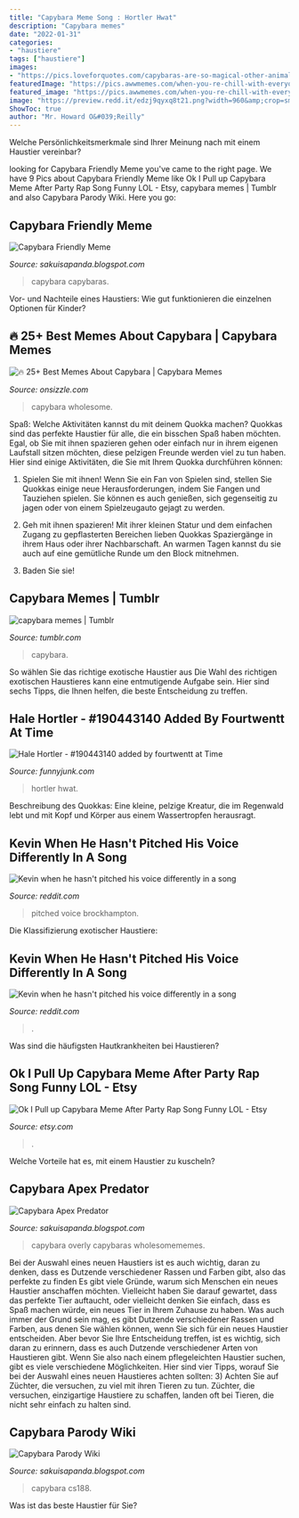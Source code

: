 ```yaml
---
title: "Capybara Meme Song : Hortler Hwat"
description: "Capybara memes"
date: "2022-01-31"
categories:
- "haustiere"
tags: ["haustiere"]
images:
- "https://pics.loveforquotes.com/capybaras-are-so-magical-other-animals-gravitate-towards-them-yo-957658.png"
featuredImage: "https://pics.awwmemes.com/when-you-re-chill-with-everyone-overly-social-capybara-via-41727278.png"
featured_image: "https://pics.awwmemes.com/when-you-re-chill-with-everyone-overly-social-capybara-via-41727278.png"
image: "https://preview.redd.it/edzj9qyxq8t21.png?width=960&amp;crop=smart&amp;auto=webp&amp;s=96e317259f33d5865d5dab4ef38789e7da622e60"
ShowToc: true
author: "Mr. Howard O&#039;Reilly"
---
```



Welche Persönlichkeitsmerkmale sind Ihrer Meinung nach mit einem Haustier vereinbar?

	

		
looking for Capybara Friendly Meme you've came to the right page. We have 9 Pics about Capybara Friendly Meme like Ok I Pull up Capybara Meme After Party Rap Song Funny LOL - Etsy, capybara memes | Tumblr and also Capybara Parody Wiki. Here you go:
		
    
## Capybara Friendly Meme

<img loading=lazy src="https://pics.loveforquotes.com/capybaras-are-so-magical-other-animals-gravitate-towards-them-yo-957658.png" onerror="this.onerror=null;this.src='https://tse1.mm.bing.net/th?id=OIP.YbwlAfI8zkgYemeQLiBkZgHaJr&amp;pid=15.1';" alt="Capybara Friendly Meme">

_Source: sakuisapanda.blogspot.com_

>capybara capybaras. 

	

Vor- und Nachteile eines Haustiers: Wie gut funktionieren die einzelnen Optionen für Kinder?

    
## 🔥 25+ Best Memes About Capybara | Capybara Memes

<img loading=lazy src="https://pics.onsizzle.com/wholesome-capybara-is-back-70266921.png" onerror="this.onerror=null;this.src='https://tse1.mm.bing.net/th?id=OIP.fVmLoY8OYlAHUurf1NsF5AHaIJ&amp;pid=15.1';" alt="🔥 25+ Best Memes About Capybara | Capybara Memes">

_Source: onsizzle.com_

>capybara wholesome. 

	

Spaß: Welche Aktivitäten kannst du mit deinem Quokka machen?
Quokkas sind das perfekte Haustier für alle, die ein bisschen Spaß haben möchten. Egal, ob Sie mit ihnen spazieren gehen oder einfach nur in ihrem eigenen Laufstall sitzen möchten, diese pelzigen Freunde werden viel zu tun haben. Hier sind einige Aktivitäten, die Sie mit Ihrem Quokka durchführen können:
1. Spielen Sie mit ihnen! Wenn Sie ein Fan von Spielen sind, stellen Sie Quokkas einige neue Herausforderungen, indem Sie Fangen und Tauziehen spielen. Sie können es auch genießen, sich gegenseitig zu jagen oder von einem Spielzeugauto gejagt zu werden.

2. Geh mit ihnen spazieren! Mit ihrer kleinen Statur und dem einfachen Zugang zu gepflasterten Bereichen lieben Quokkas Spaziergänge in ihrem Haus oder ihrer Nachbarschaft. An warmen Tagen kannst du sie auch auf eine gemütliche Runde um den Block mitnehmen.

3. Baden Sie sie!

    
## Capybara Memes | Tumblr

<img loading=lazy src="https://78.media.tumblr.com/b933ff4b19ed98c73e27f7f8be9eb936/tumblr_p015e6hTWe1tksoy2o1_500.jpg" onerror="this.onerror=null;this.src='https://tse1.mm.bing.net/th?id=OIP.sGkWsCFGZUSuieNpIOV4dgAAAA&amp;pid=15.1';" alt="capybara memes | Tumblr">

_Source: tumblr.com_

>capybara. 

	

So wählen Sie das richtige exotische Haustier aus
Die Wahl des richtigen exotischen Haustieres kann eine entmutigende Aufgabe sein. Hier sind sechs Tipps, die Ihnen helfen, die beste Entscheidung zu treffen.

    
## Hale Hortler - #190443140 Added By Fourtwentt At Time

<img loading=lazy src="https://static1.fjcdn.com/thumbnails/comments/Hale+hortler+_381c5e0af1ee471d1f07d03768a8992d.gif" onerror="this.onerror=null;this.src='https://tse4.mm.bing.net/th?id=OIP.OBxeCvHuRx0fB9A3aKiZLQHaHJ&amp;pid=15.1';" alt="Hale Hortler - #190443140 added by fourtwentt at Time">

_Source: funnyjunk.com_

>hortler hwat. 

	

Beschreibung des Quokkas: Eine kleine, pelzige Kreatur, die im Regenwald lebt und mit Kopf und Körper aus einem Wassertropfen herausragt.

    
## Kevin When He Hasn&#039;t Pitched His Voice Differently In A Song

<img loading=lazy src="https://preview.redd.it/edzj9qyxq8t21.png?width=960&amp;crop=smart&amp;auto=webp&amp;s=96e317259f33d5865d5dab4ef38789e7da622e60" onerror="this.onerror=null;this.src='https://tse2.mm.bing.net/th?id=OIP.dcGojJNaHwFWFkbxuOLC8AHaEL&amp;pid=15.1';" alt="Kevin when he hasn&#039;t pitched his voice differently in a song">

_Source: reddit.com_

>pitched voice brockhampton. 

	

Die Klassifizierung exotischer Haustiere:

    
## Kevin When He Hasn&#039;t Pitched His Voice Differently In A Song

<img loading=lazy src="https://preview.redd.it/edzj9qyxq8t21.png?auto=webp&amp;s=681c7f44aa7d5b2f56045c36b7e40d834cacd0bc" onerror="this.onerror=null;this.src='https://tse1.mm.bing.net/th?id=OIP.o2j8AGWOjskfiu5JxnFtLAHaEL&amp;pid=15.1';" alt="Kevin when he hasn&#039;t pitched his voice differently in a song">

_Source: reddit.com_

>. 

	

Was sind die häufigsten Hautkrankheiten bei Haustieren?

    
## Ok I Pull Up Capybara Meme After Party Rap Song Funny LOL - Etsy

<img loading=lazy src="https://i.etsystatic.com/21850371/r/il/8a50e0/4198971509/il_794xN.4198971509_kdhf.jpg" onerror="this.onerror=null;this.src='https://tse4.mm.bing.net/th?id=OIP.YDj1dAn9Ex-0_VNm__04ygHaHa&amp;pid=15.1';" alt="Ok I Pull up Capybara Meme After Party Rap Song Funny LOL - Etsy">

_Source: etsy.com_

>. 

	

Welche Vorteile hat es, mit einem Haustier zu kuscheln?

    
## Capybara Apex Predator

<img loading=lazy src="https://pics.awwmemes.com/when-you-re-chill-with-everyone-overly-social-capybara-via-41727278.png" onerror="this.onerror=null;this.src='https://tse2.mm.bing.net/th?id=OIP.XyVI9JKq8bJLBem2dVYUrgHaJT&amp;pid=15.1';" alt="Capybara Apex Predator">

_Source: sakuisapanda.blogspot.com_

>capybara overly capybaras wholesomememes. 

	

Bei der Auswahl eines neuen Haustiers ist es auch wichtig, daran zu denken, dass es Dutzende verschiedener Rassen und Farben gibt, also das perfekte zu finden
Es gibt viele Gründe, warum sich Menschen ein neues Haustier anschaffen möchten. Vielleicht haben Sie darauf gewartet, dass das perfekte Tier auftaucht, oder vielleicht denken Sie einfach, dass es Spaß machen würde, ein neues Tier in Ihrem Zuhause zu haben. Was auch immer der Grund sein mag, es gibt Dutzende verschiedener Rassen und Farben, aus denen Sie wählen können, wenn Sie sich für ein neues Haustier entscheiden. Aber bevor Sie Ihre Entscheidung treffen, ist es wichtig, sich daran zu erinnern, dass es auch Dutzende verschiedener Arten von Haustieren gibt. Wenn Sie also nach einem pflegeleichten Haustier suchen, gibt es viele verschiedene Möglichkeiten. Hier sind vier Tipps, worauf Sie bei der Auswahl eines neuen Haustieres achten sollten:
3) Achten Sie auf Züchter, die versuchen, zu viel mit ihren Tieren zu tun. Züchter, die versuchen, einzigartige Haustiere zu schaffen, landen oft bei Tieren, die nicht sehr einfach zu halten sind.

    
## Capybara Parody Wiki

<img loading=lazy src="https://lastfm.freetls.fastly.net/i/u/ar0/e67d9020c94a4f74a4e18d0face815ae.jpg" onerror="this.onerror=null;this.src='https://tse3.mm.bing.net/th?id=OIP.BxGTebm0shjcPyt8qeYa4wAAAA&amp;pid=15.1';" alt="Capybara Parody Wiki">

_Source: sakuisapanda.blogspot.com_

>capybara cs188. 

	

Was ist das beste Haustier für Sie?

